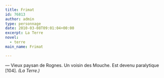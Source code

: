 ```yaml
---
title: Frimat
id: 76813
author: admin
type: personnage
date: 2010-03-08T09:01:04+00:00
excerpt: La Terre
novel:
  - terre
main_name: Frimat

---
```

— Vieux paysan de Rognes. Un voisin des Mouche. Est devenu paralytique [104]. _(La Terre.)_